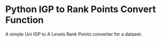# Python IGP to Rank Points Convert Function
 A simple Uni IGP to A Levels Rank Points converter for a dataset.
